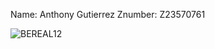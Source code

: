 Name:    Anthony Gutierrez
Znumber: Z23570761

![BEREAL12](https://github.com/user-attachments/assets/bb91230f-4dcc-4828-beeb-8f1189926ead)
